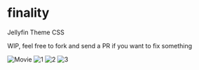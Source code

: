 # finality
Jellyfin Theme CSS

WIP, feel free to fork and send a PR if you want to fix something

![Movie](https://i.imgur.com/8CZUl0X.png)
![1](https://i.imgur.com/kpNPhFQ.gif)
![2](https://i.imgur.com/AxnC11w.gif)
![3](https://i.imgur.com/0taRzX6.gif)
